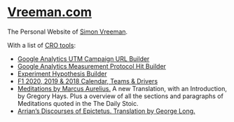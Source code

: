 [Vreeman.com](https://vreeman.com)
======================
The Personal Website of [Simon Vreeman](https://vreeman.com).

With a list of [CRO tools](https://vreeman.com/cro):
* [Google Analytics UTM Campaign URL Builder](https://vreeman.com/utm)
* [Google Analytics Measurement Protocol Hit Builder](https://vreeman.com/mp)
* [Experiment Hypothesis Builder](https://vreeman.com/hypothesis)
* [F1 2020, 2019 & 2018 Calendar, Teams & Drivers](https://vreeman.com/f1)
* [Meditations by Marcus Aurelius.](https://vreeman.com/meditations/) A new Translation, with an Introduction, by Gregory Hays. Plus a overview of all the sections and paragraphs of Meditations quoted in the The Daily Stoic.
* [Arrian’s Discourses of Epictetus. Translation by George Long.](https://vreeman.com/discourses/)
